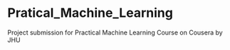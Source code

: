 # Pratical_Machine_Learning
Project submission for Practical Machine Learning Course on Cousera by JHU
